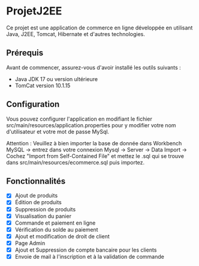 ﻿# ProjetJ2EE

Ce projet est une application de commerce en ligne développée en utilisant Java, J2EE, Tomcat, Hibernate et d'autres technologies.

## Prérequis

Avant de commencer, assurez-vous d'avoir installé les outils suivants :

- Java JDK 17 ou version ultérieure
- TomCat version 10.1.15

## Configuration
Vous pouvez configurer l'application en modifiant le fichier src/main/resources/application.properties pour y modifier votre nom d'utilisateur et votre mot de passe MySql.

Attention : Veuillez à bien importer la base de donnée dans Workbench MySQL -> entrez dans votre connexion Mysql -> Server -> Data Import -> Cochez "Import from Self-Contained File" et mettez le .sql qui se trouve dans src/main/resources/ecommerce.sql puis importez.

## Fonctionnalités

- [X] Ajout de produits
- [X] Édition de produits
- [X] Suppression de produits
- [X] Visualisation du panier
- [X] Commande et paiement en ligne
- [X] Vérification du solde au paiement
- [X] Ajout et modification de droit de client
- [X] Page Admin
- [X] Ajout et Suppression de compte bancaire pour les clients
- [X] Envoie de mail à l'inscription et à la validation de commande 

